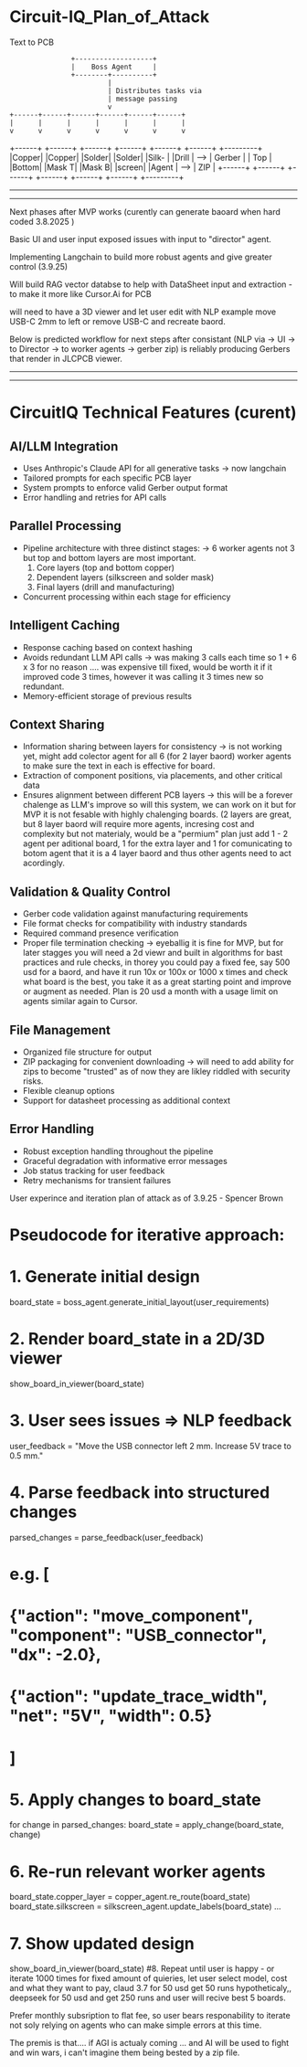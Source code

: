 # Circuit-IQ_Plan_of_Attack
Text to PCB 

                   +-------------------+
                   |    Boss Agent     |
                   +--------+----------+
                            |
                            | Distributes tasks via
                            | message passing
                            v
    +------+------+------+------+------+------+
    |      |      |      |      |      |      |
    v      v      v      v      v      v      v
    
+------+ +------+ +------+ +------+ +------+ +------+     +---------+
|Copper| |Copper| |Solder| |Solder| |Silk- | |Drill | --> |  Gerber |
| Top  | |Bottom| |Mask T| |Mask B| |screen| |Agent | --> |   ZIP   |
+------+ +------+ +------+ +------+ +------+ +------+     +---------+ 


---------------------------------------------------------------------------------------------------------------------------------------------------
---------------------------------------------------------------------------------------------------------------------------------------------------

Next phases after MVP works (curently can generate baoard when hard coded 3.8.2025 )

Basic UI and user input exposed issues with input to "director" agent. 

Implementing Langchain to build more robust agents and give greater control (3.9.25)

Will build RAG vector databse to help with DataSheet input and extraction - to make it more like Cursor.Ai for PCB 

will need to have a 3D viewer and let user edit with NLP example move USB-C 2mm to left or remove USB-C and recreate baord. 

Below is predicted workflow for next steps after consistant (NLP via -> UI -> to Director -> to worker agents -> gerber zip) is reliably producing Gerbers that render in JLCPCB viewer. 



---------------------------------------------------------------------------------------------------------------------------------------------------
---------------------------------------------------------------------------------------------------------------------------------------------------

# CircuitIQ Technical Features (curent) 

## AI/LLM Integration
- Uses Anthropic's Claude API for all generative tasks -> now langchain
- Tailored prompts for each specific PCB layer
- System prompts to enforce valid Gerber output format
- Error handling and retries for API calls

## Parallel Processing
- Pipeline architecture with three distinct stages: -> 6 worker agents not 3  but top and bottom layers are most important. 
  1. Core layers (top and bottom copper)
  2. Dependent layers (silkscreen and solder mask)
  3. Final layers (drill and manufacturing)
- Concurrent processing within each stage for efficiency

## Intelligent Caching
- Response caching based on context hashing
- Avoids redundant LLM API calls         -> was making 3 calls each time so 1 + 6 x 3 for no reason .... was expensive till fixed, would be worth it if it improved code 3 times, however it was calling it 3 times new so redundant. 
- Memory-efficient storage of previous results

## Context Sharing
- Information sharing between layers for consistency     -> is not working yet, might add colector agent for all 6 (for 2 layer baord) worker agents to make sure the text in each is effective for board. 
- Extraction of component positions, via placements, and other critical data
- Ensures alignment between different PCB layers    -> this will be a forever chalenge as LLM's improve so will this system, we can work on it but for MVP it is not fesable with highly chalenging boards. (2 layers are great, but 8 layer baord will require more agents, incresing cost and complexity but not materialy, would be a "permium" plan just add 1 - 2 agent per aditional board, 1 for the extra layer and 1 for comunicating to botom agent that it is a 4 layer baord and thus other agents need to act acordingly. 

## Validation & Quality Control
- Gerber code validation against manufacturing requirements
- File format checks for compatibility with industry standards
- Required command presence verification
- Proper file termination checking -> eyeballig it is fine for MVP, but for later stagges you will need a 2d viewr and built in algorithms for bast practices and rule checks, in thorey you could pay a fixed fee, say 500 usd for a baord, and have it run 10x or 100x or 1000 x times and check what board is the best, you take it as a great starting point and improve or augment as needed. Plan is 20 usd a month with a usage limit on agents similar again to Cursor. 

## File Management
- Organized file structure for output
- ZIP packaging for convenient downloading -> will need to add ability for zips to become "trusted" as of now they are likley riddled with security risks. 
- Flexible cleanup options
- Support for datasheet processing as additional context

## Error Handling
- Robust exception handling throughout the pipeline
- Graceful degradation with informative error messages
- Job status tracking for user feedback
- Retry mechanisms for transient failures


User experince and iteration plan of attack as of 3.9.25 - Spencer Brown 

# Pseudocode for iterative approach:

# 1. Generate initial design
board_state = boss_agent.generate_initial_layout(user_requirements)

# 2. Render board_state in a 2D/3D viewer
show_board_in_viewer(board_state)

# 3. User sees issues => NLP feedback
user_feedback = "Move the USB connector left 2 mm. Increase 5V trace to 0.5 mm."

# 4. Parse feedback into structured changes
parsed_changes = parse_feedback(user_feedback)
# e.g. [
#   {"action": "move_component", "component": "USB_connector", "dx": -2.0},
#   {"action": "update_trace_width", "net": "5V", "width": 0.5}
# ]

# 5. Apply changes to board_state
for change in parsed_changes:
    board_state = apply_change(board_state, change)

# 6. Re-run relevant worker agents
board_state.copper_layer = copper_agent.re_route(board_state)
board_state.silkscreen = silkscreen_agent.update_labels(board_state)
...

# 7. Show updated design
show_board_in_viewer(board_state)
#8. Repeat until user is happy - or iterate 1000 times for fixed amount of quieries, let user select model, cost and what they want to pay, claud 3.7 for 50 usd get 50 runs hypotheticaly,, deepseek for 50 usd and get 250 runs and user will recive best 5 boards. 

Prefer monthly subsription to flat fee, so user bears responability to iterate not soly relying on agents who can make simple errors at this time.



The premis is that.... if AGI is actualy coming ... and AI will be used to fight and win wars, i can't imagine them being bested by a zip file. 



